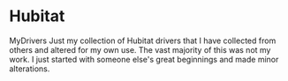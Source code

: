 # Hubitat
MyDrivers
Just my collection of Hubitat drivers that I have collected from others and altered for my own use.
The vast majority of this was not my work.  I just started with someone else's great beginnings and made minor alterations.
